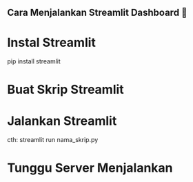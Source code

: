 ## Cara Menjalankan Streamlit Dashboard 💪 

# Instal Streamlit
pip install streamlit

# Buat Skrip Streamlit

# Jalankan Streamlit
cth: streamlit run nama_skrip.py

# Tunggu Server Menjalankan

